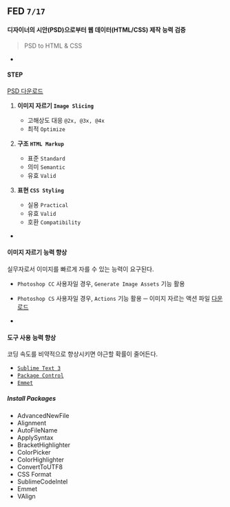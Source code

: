 ## FED `7/17`

#### 디자이너의 시안(PSD)으로부터 웹 데이터(HTML/CSS) 제작 능력 검증
> PSD to HTML & CSS

-

#### STEP

[PSD 다운로드](http://url.yamoo9.net/fedpsd)

1. **이미지 자르기 `Image Slicing`**
	- 고해상도 대응 `@2x, @3x, @4x`
	- 최적 `Optimize`

2. **구조 `HTML Markup`**
	- 표준 `Standard`
	- 의미 `Semantic`
	- 유효 `Valid`

3. **표현 `CSS Styling`**
	- 실용 `Practical`
	- 유효 `Valid`
	- 호환 `Compatibility`

-

#### 이미지 자르기 능력 향상

실무자로서 이미지를 빠르게 자를 수 있는 능력이 요구된다.

- `Photoshop CC` 사용자일 경우, `Generate Image Assets` 기능 활용
- `Photoshop CS` 사용자일 경우, `Actions` 기능 활용 ─ 이미지 자르는 액션 파일 [다운로드](http://retinize.it/)

-

#### 도구 사용 능력 향상

코딩 속도를 비약적으로 향상시키면 야근할 확률이 줄어든다.

- [`Sublime Text 3`](http://sublimetext.com/3)
- [`Package Control`](http://packagecontrol.io)
- [`Emmet`](http://emmet.io)

##### Install Packages

- AdvancedNewFile
- Alignment
- AutoFileName
- ApplySyntax
- BracketHighlighter
- ColorPicker
- ColorHighlighter
- ConvertToUTF8
- CSS Format
- SublimeCodeIntel
- Emmet
- VAlign